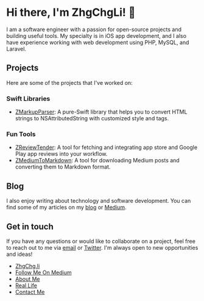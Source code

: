 # Hi there, I'm ZhgChgLi! 👋

I am a software engineer with a passion for open-source projects and building useful tools. My specialty is in iOS app development, and I also have experience working with web development using PHP, MySQL, and Laravel.

## Projects

Here are some of the projects that I've worked on:

### Swift Libraries
- [ZMarkupParser](https://github.com/ZhgChgLi/ZMarkupParser): A pure-Swift library that helps you to convert HTML strings to NSAttributedString with customized style and tags.

### Fun Tools
- [ZReviewTender](https://github.com/ZhgChgLi/ZReviewTender): A tool for fetching and integrating app store and Google Play app reviews into your workflow.
- [ZMediumToMarkdown](https://github.com/ZhgChgLi/ZMediumToMarkdown): A tool for downloading Medium posts and converting them to Markdown format.


## Blog

I also enjoy writing about technology and software development. You can find some of my articles on my [blog](https://zhgchg.li) or [Medium](https://blog.zhgchg.li).

## Get in touch

If you have any questions or would like to collaborate on a project, feel free to reach out to me via [email](mailto:zhgchgi@gmail.com) or [Twitter](https://twitter.com/zhgchgli). I'm always open to new opportunities and ideas!



- [ZhgChg.li](https://zhgchg.li/)
- [Follow Me On Medium](https://blog.zhgchg.li)
- [About Me](https://zhgchg.li/about/)
- [Real Life](https://zhgchg.li/real/)
- [Contact Me](https://zhgchg.li/contact/)

